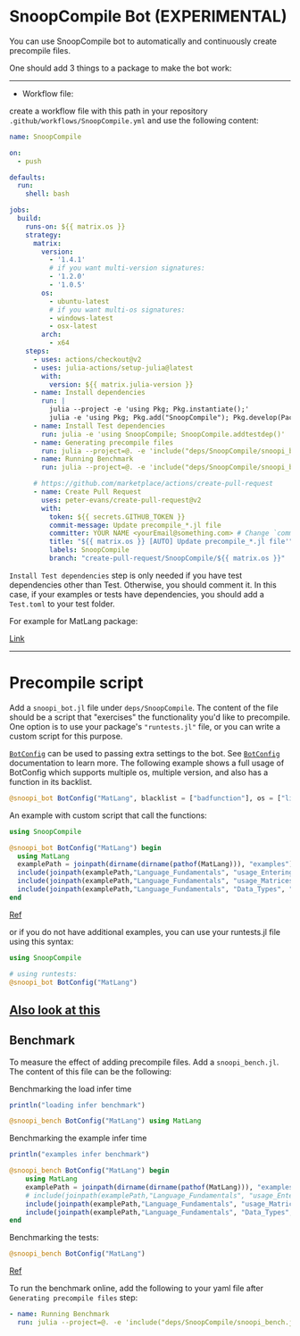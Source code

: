 # SnoopCompile Bot (EXPERIMENTAL)

You can use SnoopCompile bot to automatically and continuously create precompile files.

One should add 3 things to a package to make the bot work:

----------------------------------


- Workflow file:

create a workflow file with this path in your repository `.github/workflows/SnoopCompile.yml` and use the following content:

```yaml
name: SnoopCompile

on:
  - push

defaults:
  run:
    shell: bash

jobs:
  build:
    runs-on: ${{ matrix.os }}
    strategy:
      matrix:
        version:
          - '1.4.1'
          # if you want multi-version signatures:
          - '1.2.0'
          - '1.0.5'
        os:
          - ubuntu-latest
          # if you want multi-os signatures:
          - windows-latest
          - osx-latest
        arch:
          - x64
    steps:
      - uses: actions/checkout@v2
      - uses: julia-actions/setup-julia@latest
        with:
          version: ${{ matrix.julia-version }}
      - name: Install dependencies
        run: |
          julia --project -e 'using Pkg; Pkg.instantiate();'
          julia -e 'using Pkg; Pkg.add("SnoopCompile"); Pkg.develop(PackageSpec(; path=pwd())); using SnoopCompile; SnoopCompile.addtestdep();'
      - name: Install Test dependencies
        run: julia -e 'using SnoopCompile; SnoopCompile.addtestdep()'
      - name: Generating precompile files
        run: julia --project=@. -e 'include("deps/SnoopCompile/snoopi_bot.jl")'
      - name: Running Benchmark
        run: julia --project=@. -e 'include("deps/SnoopCompile/snoopi_bench.jl")'

      # https://github.com/marketplace/actions/create-pull-request
      - name: Create Pull Request
        uses: peter-evans/create-pull-request@v2
        with:
          token: ${{ secrets.GITHUB_TOKEN }}
          commit-message: Update precompile_*.jl file
          committer: YOUR NAME <yourEmail@something.com> # Change `committer` to your name and your email.
          title: "${{ matrix.os }} [AUTO] Update precompile_*.jl file'"
          labels: SnoopCompile
          branch: "create-pull-request/SnoopCompile/${{ matrix.os }}"
```

`Install Test dependencies` step is only needed if you have test dependencies other than Test. Otherwise, you should comment it. In this case, if your examples or tests have dependencies, you should add a `Test.toml` to your test folder.

For example for MatLang package:

[Link](https://github.com/juliamatlab/MatLang/blob/master/.github/workflows/SnoopCompile.yml)

----------------------------------

# Precompile script

Add a `snoopi_bot.jl` file under `deps/SnoopCompile`. The content of the file should be a script that "exercises" the functionality you'd like to precompile. One option is to use your package's `"runtests.jl"` file, or you can write a custom script for this purpose.

[`BotConfig`](@ref) can be used to passing extra settings to the bot. See [`BotConfig`](@ref) documentation to learn more. The following example shows a full usage of BotConfig which supports multiple os, multiple version, and also has a function in its backlist.

```julia
@snoopi_bot BotConfig("MatLang", blacklist = ["badfunction"], os = ["linux", "windows", "macos"], else_os = "linux", version = ["1.4.1", "1.2", "1.0.5"], else_version = "1.4.1" )
```

An example with custom script that call the functions:

```julia
using SnoopCompile

@snoopi_bot BotConfig("MatLang") begin
  using MatLang
  examplePath = joinpath(dirname(dirname(pathof(MatLang))), "examples")
  include(joinpath(examplePath,"Language_Fundamentals", "usage_Entering_Commands.jl"))
  include(joinpath(examplePath,"Language_Fundamentals", "usage_Matrices_and_Arrays.jl"))
  include(joinpath(examplePath,"Language_Fundamentals", "Data_Types", "usage_Numeric_Types.jl"))
end
```
[Ref]( https://github.com/juliamatlab/MatLang/blob/master/deps/SnoopCompile/snoopi_bot.jl)

or if you do not have additional examples, you can use your runtests.jl file using this syntax:

```julia
using SnoopCompile

# using runtests:
@snoopi_bot BotConfig("MatLang")
```

[Also look at this](https://timholy.github.io/SnoopCompile.jl/stable/snoopi/#Precompile-scripts-1)
----------------------------------

## Benchmark

To measure the effect of adding precompile files. Add a `snoopi_bench.jl`. The content of this file can be the following:

Benchmarking the load infer time
```julia
println("loading infer benchmark")

@snoopi_bench BotConfig("MatLang") using MatLang
```

Benchmarking the example infer time
```julia
println("examples infer benchmark")

@snoopi_bench BotConfig("MatLang") begin
    using MatLang
    examplePath = joinpath(dirname(dirname(pathof(MatLang))), "examples")
    # include(joinpath(examplePath,"Language_Fundamentals", "usage_Entering_Commands.jl"))
    include(joinpath(examplePath,"Language_Fundamentals", "usage_Matrices_and_Arrays.jl"))
    include(joinpath(examplePath,"Language_Fundamentals", "Data_Types", "usage_Numeric_Types.jl"))
end
```

Benchmarking the tests:
```julia
@snoopi_bench BotConfig("MatLang")
```
[Ref](https://github.com/juliamatlab/MatLang/blob/master/deps/SnoopCompile/snoopi_bench.jl)


To run the benchmark online, add the following to your yaml file after `Generating precompile files` step:

```yaml
- name: Running Benchmark
  run: julia --project=@. -e 'include("deps/SnoopCompile/snoopi_bench.jl")'
```
